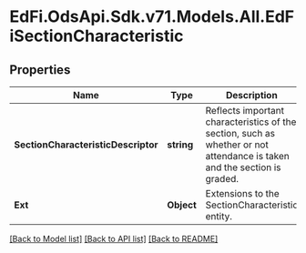 # EdFi.OdsApi.Sdk.v71.Models.All.EdFiSectionCharacteristic

## Properties

Name | Type | Description | Notes
------------ | ------------- | ------------- | -------------
**SectionCharacteristicDescriptor** | **string** | Reflects important characteristics of the section, such as whether or not attendance is taken and the section is graded. | 
**Ext** | **Object** | Extensions to the SectionCharacteristic entity. | [optional] 

[[Back to Model list]](../README.md#documentation-for-models) [[Back to API list]](../README.md#documentation-for-api-endpoints) [[Back to README]](../README.md)

